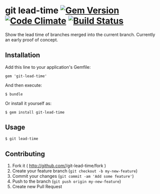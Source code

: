 # git lead-time [![Gem Version](https://badge.fury.io/rb/git-lead-time.png)](http://badge.fury.io/rb/git-lead-time) [![Code Climate](https://codeclimate.com/github/aaronjensen/git-lead-time.png)](https://codeclimate.com/github/aaronjensen/git-lead-time) [![Build Status](https://travis-ci.org/aaronjensen/git-lead-time.svg?branch=master)](https://travis-ci.org/aaronjensen/git-lead-time)

Show the lead time of branches merged into the current branch. Currently an
early proof of concept.

## Installation

Add this line to your application's Gemfile:

    gem 'git-lead-time'

And then execute:

    $ bundle

Or install it yourself as:

    $ gem install git-lead-time

## Usage

```bash
$ git lead-time
```

## Contributing

1. Fork it ( http://github.com/<my-github-username>/git-lead-time/fork )
2. Create your feature branch (`git checkout -b my-new-feature`)
3. Commit your changes (`git commit -am 'Add some feature'`)
4. Push to the branch (`git push origin my-new-feature`)
5. Create new Pull Request
